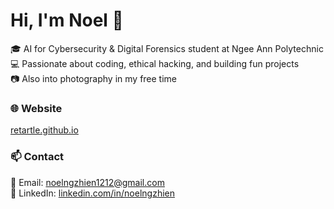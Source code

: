 # Hi, I'm Noel 👋  

🎓 AI for Cybersecurity & Digital Forensics student at Ngee Ann Polytechnic  
💻 Passionate about coding, ethical hacking, and building fun projects  
📷 Also into photography in my free time  

### 🌐 Website  
[retartle.github.io](https://retartle.github.io)  

### 📫 Contact  
📧 Email: noelngzhien1212@gmail.com  
💼 LinkedIn: [linkedin.com/in/noelngzhien](https://www.linkedin.com/in/noelngzhien)
